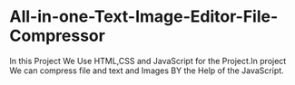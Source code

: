 # All-in-one-Text-Image-Editor-File-Compressor
In this Project We Use HTML,CSS and JavaScript for the Project.In project We can compress file and text and Images BY the Help of the JavaScript.
